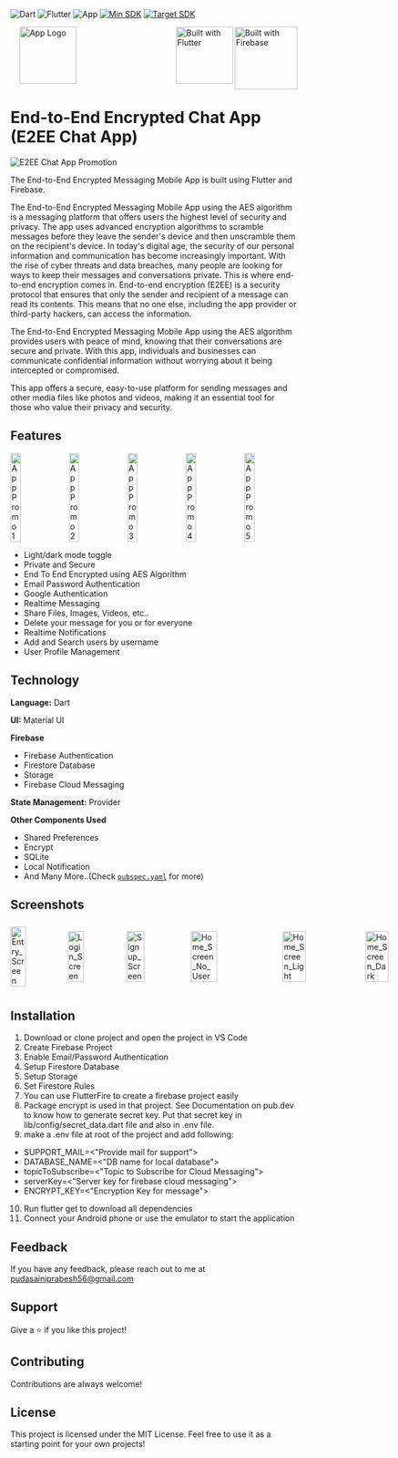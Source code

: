 
![Dart](https://img.shields.io/badge/Programming_Language-Dart-blue.svg) 
![Flutter](https://img.shields.io/badge/Software_Development_Kit(SDK)-Flutter-blue.svg)
![App](https://img.shields.io/badge/App-Android-blue.svg)
[![Min SDK](https://img.shields.io/badge/Min%20SDK-23%20[Android%206.0]-blue.svg)](https://github.com/AndroidSDKSources/android-sdk-sources-list)
[![Target SDK](https://img.shields.io/badge/Target%20SDK-33%20[Android%2013]-blue.svg)](https://developer.android.com/about/versions/12)


<img style="height: 110px;" src="https://cdn.jsdelivr.net/gh/devicons/devicon@latest/icons/firebase/firebase-original-wordmark.svg" alt="Built with Firebase" align="right"/>&nbsp;&nbsp;&nbsp;
<img style="height: 100px;" src="https://cdn.jsdelivr.net/gh/devicons/devicon@latest/icons/flutter/flutter-original.svg" alt="Built with Flutter" align="right"/>
<img style="height: 100px" src="https://github.com/user-attachments/assets/b9e4e08d-1c9e-438d-9d39-26219fe86bcc" alt="App Logo"/>



# End-to-End Encrypted Chat App (E2EE Chat App)

![E2EE Chat App Promotion](https://github.com/user-attachments/assets/fdb5b5c3-2ee7-4dbe-82f8-bd9f6c532197)



The End-to-End Encrypted Messaging Mobile App is built using Flutter and Firebase.

The End-to-End Encrypted Messaging Mobile App using the AES algorithm is a messaging platform that offers users the highest level of security and privacy. The app uses advanced encryption algorithms to scramble messages before they leave the sender's device and then unscramble them on the recipient's device. In today's digital age, the security of our personal information and communication has become increasingly important. With the rise of cyber threats and data breaches, many people are looking for ways to keep their messages and conversations private. This is where end-to-end encryption comes in. End-to-end encryption (E2EE) is a security protocol that ensures that only the sender and recipient of a message can read its contents. This means that no one else, including the app provider or third-party hackers, can access the information.

The End-to-End Encrypted Messaging Mobile App using the AES algorithm provides users with peace of mind, knowing that their conversations are secure and private. With this app, individuals and businesses can communicate confidential information without worrying about it being intercepted or compromised.

This app offers a secure, easy-to-use platform for sending messages and other media files like photos and videos, making it an essential tool for those who value their privacy and security.




## Features

<p style="display: flex; align-items: center; gap: 10px">
  <img src="https://github.com/user-attachments/assets/e7897f02-3b44-4175-8cc6-7280e2ca34d8" width="19%" alt="App Promo 1" />
  <img src="https://github.com/user-attachments/assets/78d01d8f-fac5-4bd6-9bcf-ea8790b09b9f" width="19%" alt="App Promo 2"/>
  <img src="https://github.com/user-attachments/assets/68c1e146-a744-4d30-b1d7-c5bea3b50399" width="19%" alt="App Promo 3" />
  <img src="https://github.com/user-attachments/assets/f259910b-5471-46cd-89f6-628bd284730e" width="19%" alt="App Promo 4"/>
  <img src="https://github.com/user-attachments/assets/d4892ce5-b544-4d22-ad54-ec112fbe232a" width="19%" alt="App Promo 5"/>
</p>


- Light/dark mode toggle
- Private and Secure
- End To End Encrypted using AES Algorithm
- Email Password Authentication
- Google Authentication
- Realtime Messaging
- Share Files, Images, Videos, etc..
- Delete your message for you or for everyone
- Realtime Notifications
- Add and Search users by username
- User Profile Management


## Technology


**Language:** Dart

**UI:** Material UI

**Firebase**
* Firebase Authentication
* Firestore Database
* Storage
* Firebase Cloud Messaging

**State Management:** Provider


**Other Components Used**
* Shared Preferences
* Encrypt
* SQLite
* Local Notification
* And Many More..(Check [`pubspec.yaml`](https://github.com/prabeshpudasaini/e2ee_chat/blob/main/pubspec.yaml) for more)



## Screenshots




<p style="display: flex; align-items: center; gap: 10px">
  <img src="https://github.com/user-attachments/assets/e05585ff-bcb3-40ac-af7b-2634d94ad1fe" width="30%" alt="Entry_Screen"/>
  
  <img src="https://github.com/user-attachments/assets/4681972c-73ab-4e4e-aab2-a5f080033a8e" width="30%" alt="Login_Screen" />
  <img src="https://github.com/user-attachments/assets/6da04f95-e658-4636-8855-984062a7cd1a" width="30%" alt="Signup_Screen"/>
  
  <img src="https://github.com/user-attachments/assets/d87988f0-7463-4e8b-beb5-b0f51eaae81f" width="30%" alt="Home_Screen_No_User"/>
  <img src="https://github.com/user-attachments/assets/df28efab-5ba6-4184-a8ae-ac4faddd3b03" width="30%" alt="Home_Screen_Light" />
  <img src="https://github.com/user-attachments/assets/6b68e0ce-ff90-4493-8d65-e76b7eadc025" width="30%" alt="Home_Screen_Dark"/>

  <img src="https://github.com/user-attachments/assets/940611a0-ab2a-44d1-ab7a-5bbc8c2ee513" width="30%" alt="Connection_Screen"/>
  <img src="https://github.com/user-attachments/assets/70c045ca-9870-4fac-a566-47b0dc847e70" width="30%" alt="Request_Sent_Screen"/>

  <img src="https://github.com/user-attachments/assets/dc461a9a-f026-4675-9cc7-79643de79bb7" width="30%" alt="Message_Screen_No_Message"/>
  <img src="https://github.com/user-attachments/assets/74cfc2d4-8bc0-4355-a138-1e7eeaf82f0b" width="30%" alt="Message_Screen"/>
  
  <img src="https://github.com/user-attachments/assets/a627d9cb-2385-409f-8436-7f3baf9225fe" width="30%" alt="Home_Screen_Message_Received"/>
  <img src="https://github.com/user-attachments/assets/11f8faa0-0adc-4bcf-9362-fa0bfef7c48a" width="30%" alt="Settings_Screen"/>

  
</p>



## Installation

1. Download or clone project and open the project in VS Code
2. Create Firebase Project
3. Enable Email/Password Authentication
4. Setup Firestore Database
5. Setup Storage
6. Set Firestore Rules
7. You can use FlutterFire to create a firebase project easily
8. Package encrypt is used in that project. See Documentation on pub.dev to know how to generate secret key. Put that secret key in lib/config/secret_data.dart file and also in .env file.
9. make a .env file at root of the project and add following:
- SUPPORT_MAIL=<"Provide mail for support">
- DATABASE_NAME=<"DB name for local database">
- topicToSubscribe=<"Topic to Subscribe for Cloud Messaging">
- serverKey=<"Server key for firebase cloud messaging">
- ENCRYPT_KEY=<"Encryption Key for message">
10. Run flutter get to download all dependencies
11. Connect your Android phone or use the emulator to start the application

## Feedback

If you have any feedback, please reach out to me at pudasainiprabesh56@gmail.com


## Support

Give a ⭐️ if you like this project!

## Contributing

Contributions are always welcome!



## License

This project is licensed under the MIT License. Feel free to use it as a starting point for your own projects!

